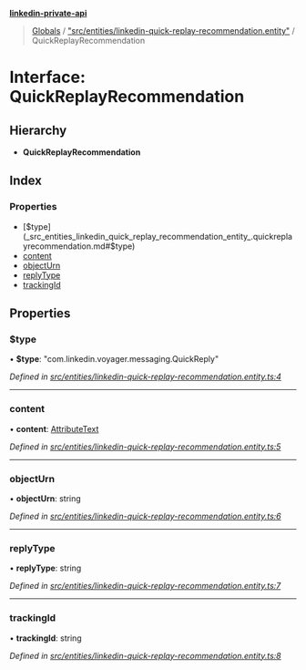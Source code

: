 **[linkedin-private-api](../README.md)**

> [Globals](../globals.md) / ["src/entities/linkedin-quick-replay-recommendation.entity"](../modules/_src_entities_linkedin_quick_replay_recommendation_entity_.md) / QuickReplayRecommendation

# Interface: QuickReplayRecommendation

## Hierarchy

* **QuickReplayRecommendation**

## Index

### Properties

* [$type](_src_entities_linkedin_quick_replay_recommendation_entity_.quickreplayrecommendation.md#$type)
* [content](_src_entities_linkedin_quick_replay_recommendation_entity_.quickreplayrecommendation.md#content)
* [objectUrn](_src_entities_linkedin_quick_replay_recommendation_entity_.quickreplayrecommendation.md#objecturn)
* [replyType](_src_entities_linkedin_quick_replay_recommendation_entity_.quickreplayrecommendation.md#replytype)
* [trackingId](_src_entities_linkedin_quick_replay_recommendation_entity_.quickreplayrecommendation.md#trackingid)

## Properties

### $type

•  **$type**: \"com.linkedin.voyager.messaging.QuickReply\"

*Defined in [src/entities/linkedin-quick-replay-recommendation.entity.ts:4](https://github.com/cosiall/linkedin-private-api/blob/e4e3ce2/src/entities/linkedin-quick-replay-recommendation.entity.ts#L4)*

___

### content

•  **content**: [AttributeText](_src_entities_linkedin_attribute_text_entity_.attributetext.md)

*Defined in [src/entities/linkedin-quick-replay-recommendation.entity.ts:5](https://github.com/cosiall/linkedin-private-api/blob/e4e3ce2/src/entities/linkedin-quick-replay-recommendation.entity.ts#L5)*

___

### objectUrn

•  **objectUrn**: string

*Defined in [src/entities/linkedin-quick-replay-recommendation.entity.ts:6](https://github.com/cosiall/linkedin-private-api/blob/e4e3ce2/src/entities/linkedin-quick-replay-recommendation.entity.ts#L6)*

___

### replyType

•  **replyType**: string

*Defined in [src/entities/linkedin-quick-replay-recommendation.entity.ts:7](https://github.com/cosiall/linkedin-private-api/blob/e4e3ce2/src/entities/linkedin-quick-replay-recommendation.entity.ts#L7)*

___

### trackingId

•  **trackingId**: string

*Defined in [src/entities/linkedin-quick-replay-recommendation.entity.ts:8](https://github.com/cosiall/linkedin-private-api/blob/e4e3ce2/src/entities/linkedin-quick-replay-recommendation.entity.ts#L8)*
